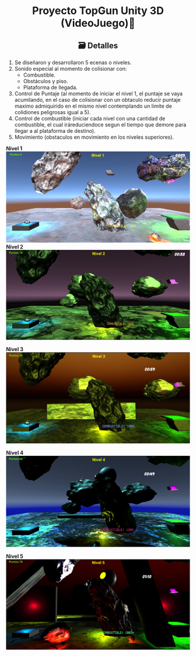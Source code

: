 
<h1 align="center">Proyecto TopGun Unity 3D (VideoJuego)🚀</h1>

<h2 align="center">🗃️ Detalles</h2>

<ol>
  <li>Se diseñaron y desarrollaron 5 ecenas o niveles.</li>
  <li>Sonido especial al momento de colisionar con:
    <ul>
      <li>Combustible.</li>
      <li>Obstáculos y piso.</li>
		<li>Plataforma de llegada.</li>
    </ul>
  </li>
  <li>Control de Puntaje (al momento de iniciar el nivel 1, el puntaje se vaya acumilando,
en el caso de colisionar con un obtaculo reducir puntaje maximo
admiquirido en el mismo nivel contemplando un limite de colidiones
peligrosas igual a 5).</li>
<li>Control de combustible (iniciar cada nivel con una cantidad de
combustible, el cual iráreduciendoce segun el tiempo que demore para
llegar a al plataforma de destino).</li>
<li>Movimiento (obstaculos en movimiento en los niveles superiores).</li>
</ol>


**Nivel 1**
<br>
![image](https://github.com/aatilio/SpaceX_Unity_3D/blob/master/img/n1.jpg)
**Nivel 2**
<br>
![image](https://github.com/aatilio/SpaceX_Unity_3D/blob/master/img/n2.jpg)

**Nivel 3**
<br>
![image](https://github.com/aatilio/SpaceX_Unity_3D/blob/master/img/n3.jpg)

**Nivel 4**
<br>
![image](https://github.com/aatilio/SpaceX_Unity_3D/blob/master/img/n4.jpg)

**Nivel 5**
<br>
![image](https://github.com/aatilio/SpaceX_Unity_3D/blob/master/img/n5.jpg)


